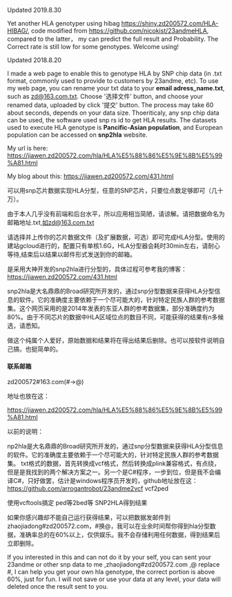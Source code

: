 Updated 2019.8.30

Yet another HLA genotyper using hibag https://shiny.zd200572.com/HLA-HIBAG/,  code modified from https://github.com/nicokist/23andmeHLA, compared to the latter， my can predict the full result and Probability. The Correct rate is still low for some genotypes. Welcome  using!

Updated 2018.8.20



I made a web page to enable this to genotype HLA by SNP chip data (in .txt format, commonly used to provide to customers by 23andme, etc). To use my web page, you can rename your txt data to your **email adress_name.txt**, such as zd@163.com.txt. Choose '选择文件' button, and choose your renamed data, uploaded by click '提交' button. The process may take 60 about seconds, depends on your data size. Thoeriticaly, any snp chip data can be used, the software used snp rs id to get HLA results. The datasets used to execute HLA genotype is **Pancific-Asian population**, and European population can be accessed on **snp2hla** website. 



My url is here: https://jiawen.zd200572.com/hla/HLA%E5%88%86%E5%9E%8B%E5%99%A81.html



My blog about this: https://jiawen.zd200572.com/431.html



可以用snp芯片数据实现HLA分型，任意的SNP芯片，只要位点数足够即可（几十万）。

由于本人几乎没有前端和后台水平，所以应用相当简陋，请谅解。请把数据命名为邮箱地址.txt,如zd@163.com.txt

请选择并上传你的芯片数据文件（及扩展数据，可选）即可完成HLA分型。使用的建站gcloud进行的，配置只有单核1.6G，HLA分型器会耗时30min左右，请耐心等待,结束后以结果以邮件形式发送到你的邮箱。

是采用大神开发的snp2hla进行分型的，具体过程可参考我的博客：https://jiawen.zd200572.com/431.html

snp2hla是大名鼎鼎的Broad研究所开发的，通过snp分型数据来获得HLA分型信息的软件。它的准确度主要依赖于一个尽可能大的，针对特定民族人群的参考数据集。这个网页采用的是2014年发表的东亚人群的参考数据集，部分准确度约为80%。由于不同芯片的数据中HLA区域位点的数目不同，可能获得的结果有n多候选，请悉知。

做这个纯属个人爱好，原始数据和结果将在得出结果后删除。也可以按软件说明自己搞，也挺简单的。

#### 联系邮箱

zd200572#163.com(#->@)

地址也放在这：

<https://jiawen.zd200572.com/hla/HLA%E5%88%86%E5%9E%8B%E5%99%A81.html>





以前的说明：

np2hla是大名鼎鼎的Broad研究所开发的，通过snp分型数据来获得HLA分型信息的软件。它的准确度主要依赖于一个尽可能大的，针对特定民族人群的参考数据集。
txt格式的数据，首先转换成vcf格式，然后转换成plink兼容格式，有点绕，但是是我找到的两个解决方案之一。另一个是C#程序，一步到位，但是我不会编译C#，只好做罢，估计是windows程序员开发的，github地址放在这：https://github.com/arrogantrobot/23andme2vcf
vcf2ped

使用vcftools搞定
ped等2bed等
SNP2HLA得到结果

如果你感兴趣却不能自己运行获得结果，可以把数据发邮件到zhaojiadong#zd200572.com，#换@，我可以在业余时间帮你得到hla分型数据，准确率总的在60%以上，仅供娱乐。我不会存储利用任何数据，得到结果后立即删除。

If you interested in this and can not do it by your self, you can sent your 23andme or other snp data to me ,zhaojiadong#zd200572.com ,@ replace #, I can help you get your own hla genotype, the correct portion is above 60%, just for fun. I will not save or use your data at any level, your data will deleted once the result sent to you.
